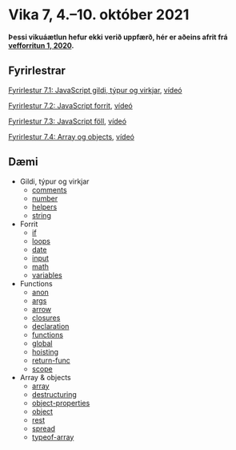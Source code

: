# Vika 7, 4.–10. október 2021

**Þessi vikuáætlun hefur ekki verið uppfærð, hér er aðeins afrit frá [vefforritun 1, 2020](https://github.com/vefforritun/vef1-2020).**

## Fyrirlestrar

[Fyrirlestur 7.1: JavaScript gildi, týpur og virkjar](07.1.javascript.md), [vídeó](https://youtu.be/V8QemIYqGRo)

[Fyrirlestur 7.2: JavaScript forrit](07.2.programs.md), [vídeó](https://youtu.be/vUPe7oSD6xw)

[Fyrirlestur 7.3: JavaScript föll](07.3.functions.md), [vídeó](https://youtu.be/C60cnlwZLEs)

[Fyrirlestur 7.4: Array og objects](07.4.array.objects.md), [vídeó](https://youtu.be/nY9H5cs3MNI)

## Dæmi

* Gildi, týpur og virkjar
  * [comments](daemi/general/comments.js)
  * [number](daemi/general/number.js)
  * [helpers](daemi/general/helpers.js)
  * [string](daemi/general/string.js)
* Forrit
  * [if](daemi/programs/if.js)
  * [loops](daemi/programs/loops.js)
  * [date](daemi/programs/date.js)
  * [input](daemi/programs/input.js)
  * [math](daemi/programs/math.js)
  * [variables](daemi/programs/variables.js)
* Functions
  - [anon](daemi/functions/anon.js)
  - [args](daemi/functions/args.js)
  - [arrow](daemi/functions/arrow.js)
  - [closures](daemi/functions/closures.js)
  - [declaration](daemi/functions/declaration.js)
  - [functions](daemi/functions/functions.js)
  - [global](daemi/functions/global.js)
  - [hoisting](daemi/functions/hoisting.js)
  - [return-func](daemi/functions/return-func.js)
  - [scope](daemi/functions/scope.js)
* Array & objects
  - [array](daemi/array.objects/array.js)
  - [destructuring](daemi/array.objects/destructuring.js)
  - [object-properties](daemi/array.objects/object-properties.js)
  - [object](daemi/array.objects/object.js)
  - [rest](daemi/array.objects/rest.js)
  - [spread](daemi/array.objects/spread.js)
  - [typeof-array](daemi/array.objects/typeof-array.js)
